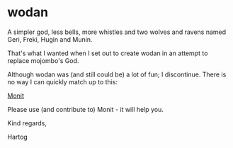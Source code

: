 # wodan

A simpler god, less bells, more whistles and two wolves and ravens named
Geri, Freki, Hugin and Munin.

That's what I wanted when I set out to create wodan in an attempt to replace
mojombo's God.

Although wodan was (and still could be) a lot of fun; I discontinue. There
is no way I can quickly match up to this:

[Monit](http://mmonit.com/monit/)

Please use (and contribute to) Monit - it will help you.


Kind regards,

Hartog
